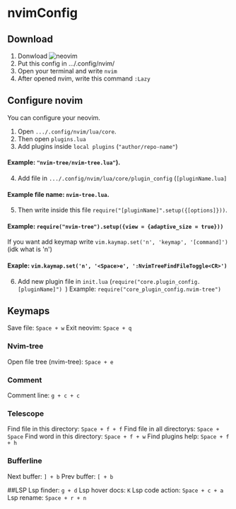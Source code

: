 # nvimConfig

## Download
  1. Donwload ![neovim](https://github.com/neovim/neovim/wiki/Installing-Neovim)
  2. Put this config in .../.config/nvim/
  3. Open your terminal and write `nvim`
  4. After opened nvim, write this command `:Lazy`
  
## Configure novim
  You can configure your neovim. 
  1. Open `.../.config/nvim/lua/core`. 
  2. Then open `plugins.lua`
  3. Add plugins inside `local plugins` (`"author/repo-name"`) 
  
  #### Example: `"nvim-tree/nvim-tree.lua"`).
  
  4. Add file in `.../.config/nvim/lua/core/plugin_config` (`[pluginName.lua]` 
  
  #### Example file name: `nvim-tree.lua`.
  
  5. Then write inside this file `require("[pluginName]".setup({[options]}))`.
  
  #### Example: `require("nvim-tree").setup({view = {adaptive_size = true}))`
  
  If you want add keymap write `vim.kaymap.set('n', 'keymap', '[command]')` (idk what is 'n')
  
  #### Exaple: `vim.kaymap.set('n', '<Space>e', ':NvimTreeFindFileToggle<CR>')`

  6. Add new plugin file in `init.lua` (`require("core.plugin_config.[pluginName]") `)
  Example: `require("core_plugin_config.nvim-tree")`

## Keymaps
  Save file: `Space + w`
  Exit neovim: `Space + q`
  
  ### Nvim-tree
  Open file tree (nvim-tree): `Space + e`
  
  ### Comment
  Comment line: `g + c + c`
  
  ### Telescope
  Find file in this directory: `Space + f + f`
  Find file in all directorys: `Space + Space`
  Find word in this directory: `Space + f + w`
  Find plugins help: `Space + f + h` 
  
  ### Bufferline
  Next buffer: `] + b`
  Prev buffer: `[ + b`
  
  ##LSP
  Lsp finder: `g + d`
  Lsp hover docs: `K`
  Lsp code action: `Space + c + a`
  Lsp rename: `Space + r + n`
  
